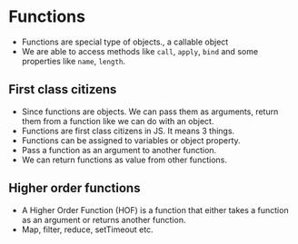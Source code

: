 # Functions

- Functions are special type of objects., a callable object
- We are able to access methods like `call`, `apply`, `bind` and some properties like `name`, `length`.


## First class citizens

- Since functions are objects. We can pass them as arguments, return them from a function like we can do with an object.
- Functions are first class citizens in JS. It means 3 things.
- Functions can be assigned to variables or object property.
- Pass a function as an argument to another function.
- We can return functions as value from other functions.


## Higher order functions

- A Higher Order Function (HOF) is a function that either takes a function as an argument or returns another function.
- Map, filter, reduce, setTimeout etc.
